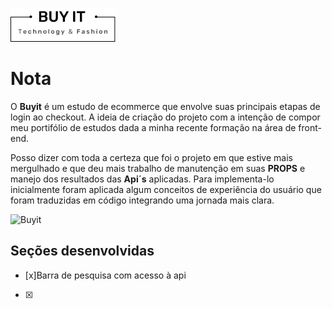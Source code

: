 ![logo Buyit](./public/images/logobuyit.png)

# Nota
 O **Buyit** é um estudo de ecommerce que envolve suas principais etapas de login ao checkout. A ideia de criação do projeto com a intenção de compor meu portifólio de estudos dada a minha recente formação na área de front-end. 

  Posso dizer com toda a certeza que foi o projeto em que estive mais mergulhado e que deu mais trabalho de manutenção em suas **PROPS** e manejo dos resultados das **Api´s** aplicadas. 
  Para implementa-lo inicialmente foram aplicada algum conceitos de experiência do usuário que foram traduzidas em código integrando uma jornada mais clara. 

![Buyit](./public/images/Apresenta%C3%A7%C3%A3o.gif.gif)

## Seções desenvolvidas

- [x]Barra de pesquisa com acesso à api
- [x]
